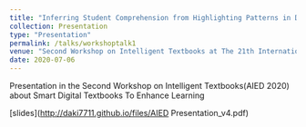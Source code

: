 ```yaml
---
title: "Inferring Student Comprehension from Highlighting Patterns in Digital Textbooks: An Exploration in an Authentic Learning Platform"
collection: Presentation
type: "Presentation"
permalink: /talks/workshoptalk1
venue: "Second Workshop on Intelligent Textbooks at The 21th International Conference on Artificial Intelligence in Education (AIED’2020)"
date: 2020-07-06
---
```


Presentation in the Second Workshop on Intelligent Textbooks(AIED 2020) about Smart Digital Textbooks To Enhance Learning

[slides](http://daki7711.github.io/files/AIED Presentation_v4.pdf)
